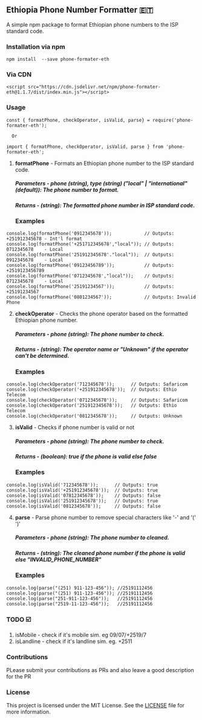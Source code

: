 ## Ethiopia Phone Number Formatter 🇪🇹

A simple npm package to format Ethiopian phone numbers to the ISP standard code.

### Installation via npm

```
npm install  --save phone-formater-eth
```

### Via CDN

```
<script src="https://cdn.jsdelivr.net/npm/phone-formater-eth@1.1.7/dist/index.min.js"></script>
```
 
### Usage
 ```
 const { formatPhone, checkOperator, isValid, parse} = require('phone-formater-eth');
   
   Or

 import { formatPhone, checkOperator, isValid, parse } from 'phone-formater-eth';

 ```

1. <b>formatPhone</b> - Formats an Ethiopian phone number to the ISP standard code.
     ##### Parameters - phone (string), type (string) ("local" | "international" (default)): The phone number to format.
     ##### Returns  - (string): The formatted phone number in ISP standard code.
     ### Examples

```
console.log(formatPhone('0912345678'));            // Outputs: +251912345678 - Int'l format
console.log(formatPhone('+251712345678',"local")); // Outputs: 0712345678    - Local
console.log(formatPhone('251912345678'."local"));  // Outputs: 0912345678    - Local
console.log(formatPhone('09123456789'));           // Outputs: +2519123456789
console.log(formatPhone('0712345678',"local"));    // Outputs: 0712345678    - Local
console.log(formatPhone('25191234567'));           // Outputs: +25191234567
console.log(formatPhone('0801234567'));            // Outputs: Invalid Phone
```

2. <b>checkOperator</b> - Checks the phone operator based on the formatted Ethiopian phone number.
    ##### Parameters - phone (string): The phone number to check.
    ##### Returns  - (string): The operator name or "Unknown" if the operator can't be determined.
    ### Examples

```
console.log(checkOperator('712345678'));      // Outputs: Safaricom
console.log(checkOperator('+251912345678'));  // Outputs: Ethio Telecom
console.log(checkOperator('0712345678'));     // Outputs: Safaricom
console.log(checkOperator('251912345678'));   // Outputs: Ethio Telecom
console.log(checkOperator('0812345678'));     // Outputs: Unknown
```

3. <b>isValid</b> - Checks if phone number is valid or not
    ##### Parameters - phone (string): The phone number to check.
    ##### Returns  - (boolean): <i>true</i> if the phone is valid else <i>false</i>
    ### Examples

```
console.log(isValid('712345678'));      // Outputs: true
console.log(isValid('+251912345678'));  // Outputs: true
console.log(isValid('07812345678'));    // Outputs: false
console.log(isValid('251912345678'));   // Outputs: true
console.log(isValid('0812345678'));     // Outputs: false
```


4. <b>parse</b> - Parse phone number to remove special characters like '-' and '(' ')' 
    ##### Parameters - phone (string): The phone number to cleaned.
    ##### Returns  - (string): The cleaned phone number if the phone is valid else "INVALID_PHONE_NUMBER"
    ### Examples

```
console.log(parse("(251) 911-123-456")); //25191112456
console.log(parse("(251) 911-123-456")); //25191112456
console.log(parse("251-911-123-456"));   //25191112456
console.log(parse("2519-11-123-456"));   //25191112456
```

### TODO  ☑️

1. isMobile - check if it's mobile sim. eg 09/07/+2519/7
2. isLandline - check if it's landline sim. eg.  +2511

   

### Contributions
PLease submit your contributions as PRs and also leave a good description for the PR




### License

This project is licensed under the MIT License. See the [LICENSE](LICENSE) file for more information.
